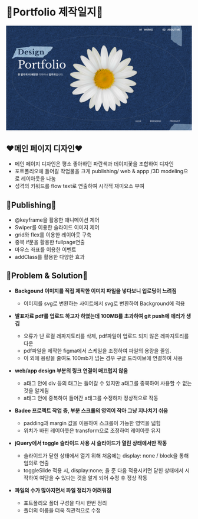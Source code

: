 # 💙Portfolio 제작일지💙

<img src="./main-portfolio/main-images/portfolio.png" alt="portfolio image"></img>

## ❤️메인 페이지 디자인❤️

- 메인 페이지 디자인은 평소 좋아하던 파란색과 데이지꽃을 조합하여 디자인
- 포트폴리오에 들어갈 작업물을 크게 publishing/ web & appp /3D modeling으로 레이아웃을 나눔
- 성격의 키워드를 flow text로 연출하여 시각적 재미요소 부여

## 🧡Publishing🧡

- @keyframe을 활용한 애니메이션 제어
- Swiper를 이용한 슬라이드 이미지 제어
- grid와 flex를 이용한 레이아웃 구축
- 중복 if문을 활용한 fullpage연출
- 마우스 좌표를 이용한 이벤트
- addClass를 활용한 다양한 효과

## 💛Problem & Solution💛

- **Backgound 이미지를 직접 제작한 이미지 파일을 넣다보니 업로딩이 느려짐**

  - 이미지를 svg로 변환하는 사이트에서 svg로 변환하여 Background에 적용

- **발표자료 pdf를 업로드 하고자 하였는데 100MB를 초과하여 git push에 에러가 생김**

  - 오류가 난 로컬 레파지토리를 삭제, pdf파일이 업로드 되지 않은 레파지토리를 다운
  - pdf파일을 제작한 figma에서 스케일을 조정하여 파일의 용량을 줄임.
  - 이 외에 용량을 줄여도 100mb가 넘는 경우 구글 드라이브에 연결하여 사용

- **web/app design 부분의 링크 연결이 매끄럽지 않음**

  - a태그 안에 div 등의 태그는 들어갈 수 있지만 a태그를 중복하여 사용할 수 없는 것을 알게됨
  - a태그 안에 중복하여 들어간 a태그를 수정하자 정상적으로 작동

- **Badee 프로젝트 작업 중, 부분 스크롤의 영역이 작아 그냥 지나치기 쉬움**

  - padding과 margin 값을 이용하여 스크롤이 가능한 영역을 넓힘
  - 위치가 바뀐 레이아웃은 transform으로 조정하여 레이아웃 유지

- **jQuery에서 toggle 슬라이드 사용 시 슬라이드가 열린 상태에서만 작동**

  - 슬라이드가 닫힌 상태에서 열기 위해 처음에는 display: none / block을 통해 임의로 연출
  - toggleSlide 적용 시, display:none; 을 준 다음 적용시키면 닫힌 상태에서 시작하여 여닫을 수 있다는 것을 알게 되어 수정 후 정상 작동

- **파일의 수가 많아지면서 파일 정리가 어려워짐**
  - 포트폴리오 폴더 구성을 다시 한번 정리
  - 폴더의 이름을 더욱 직관적으로 수정
